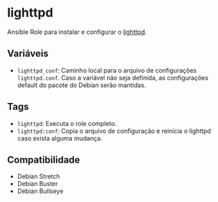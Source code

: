 # lighttpd

Ansible Role para instalar e configurar o [lighttpd](https://www.lighttpd.net/).

## Variáveis

- `lighttpd_conf`: Caminho local para o arquivo de configurações `lighttpd.conf`. Caso a
  variável não seja definida, as configurações default do pacote do Debian serão mantidas.

## Tags

- `lighttpd`: Executa o role completo.
- `lighttpd:conf`: Copia o arquivo de configuração e reinicia o lighttpd caso exista
  alguma mudança.

## Compatibilidade

- Debian Stretch
- Debian Buster
- Debian Bullseye

